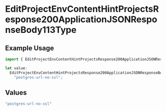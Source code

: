 # EditProjectEnvContentHintProjectsResponse200ApplicationJSONResponseBody113Type

## Example Usage

```typescript
import { EditProjectEnvContentHintProjectsResponse200ApplicationJSONResponseBody113Type } from "@vercel/sdk/models/editprojectenvop.js";

let value:
  EditProjectEnvContentHintProjectsResponse200ApplicationJSONResponseBody113Type =
    "postgres-url-no-ssl";
```

## Values

```typescript
"postgres-url-no-ssl"
```